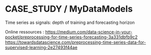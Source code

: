 # CASE_STUDY / MyDataModels
Time series as signals: depth of training and forecasting horizon

Online ressources :
https://medium.com/data-science-in-your-pocket/preprocessing-for-time-series-forecasting-3a331dbfb9c2
https://towardsdatascience.com/preprocessing-time-series-data-for-supervised-learning-2e27493f44ae
